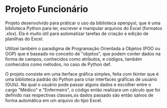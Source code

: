 # Projeto Funcionário

Projeto desenvolvido para práticar o uso da biblioteca openpyxl, que é uma biblioteca Python para ler, escrever e manipular arquivos do Excel (formatos .xlsx). Ela é muito útil para automatizar tarefas de criação e edição de planilhas do Excel.

Utilizei também o paradigma de Programação Orientada a Objetos (POO ou OOP) que é baseado no conceito de "objetos", que podem conter dados na forma de campos, conhecidos como atributos, e códigos, também conhecidos como métodos, no caso de Python def.

O projeto consiste em uma iterface gráfica simples, feita com tkinter que é uma biblioteca padrão do Python para criar interfaces gráficas de usuário (GUIs). Na qual o usuário pode passar alguns dados e escolher entre o cargo "Médico" e "Enfermeiro", o código então realizara um cálculo que foi definido nas respectivas classes,os dados passado são então salvos de forma automática em um arquivo do tipo Excel.